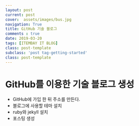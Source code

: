 ```yaml
---
layout: post
current: post
cover:  assets/images/bus.jpg
navigation: True
title: GitHub 기술 블로그
comments : true
date: 2019-03-20
tags: [ITEMBAY IT BLOG]
class: post-template
subclass: 'post tag-getting-started'
class: post-template
---
```


<h1>GitHub를 이용한 기술 블로그 생성</h1>

<ul>
<li>GitHub에 가입 한 뒤 주소를 만든다.</li>
<li>블로그에 사용할 테마 설치 </li>
<li>ruby와 jekyll 설치 </li>
<li>포스팅 생성 </li>
</ul>